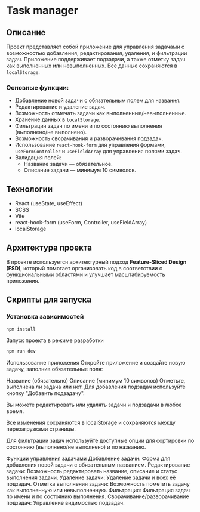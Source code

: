 # Task manager

## Описание

Проект представляет собой приложение для управления задачами с возможностью добавления, редактирования, удаления, и фильтрации задач. Приложение поддерживает подзадачи, а также отметку задач как выполненных или невыполненных. Все данные сохраняются в `localStorage`.

### Основные функции:
- Добавление новой задачи с обязательным полем для названия.
- Редактирование и удаление задач.
- Возможность отмечать задачи как выполненные/невыполненные.
- Хранение данных в `localStorage`.
- Фильтрация задач по имени и по состоянию выполнения (выполнено/не выполнено).
- Возможность сворачивания и разворачивания подзадач.
- Использование `react-hook-form` для управления формами, `useFormController` и `useFieldArray` для управления полями задач.
- Валидация полей:
  - Название задачи — обязательное.
  - Описание задачи — минимум 10 символов.

## Технологии

- React (useState, useEffect)
- SCSS
- Vite
- react-hook-form (useForm, Controller, useFieldArray)
- localStorage

## Архитектура проекта

В проекте используется архитектурный подход **Feature-Sliced Design (FSD)**, который помогает организовать код в соответствии с функциональными областями и улучшает масштабируемость приложения.


## Скрипты для запуска

### Установка зависимостей

```bash
npm install
```
Запуск проекта в режиме разработки
```bash
npm run dev
```
Использование приложения
Откройте приложение и создайте новую задачу, заполнив обязательные поля:

Название (обязательно)
Описание (минимум 10 символов)
Отметьте, выполнена ли задача или нет.
Для добавления подзадач используйте кнопку "Добавить подзадачу".

Вы можете редактировать или удалять задачи и подзадачи в любое время.

Все изменения сохраняются в localStorage и сохраняются между перезагрузками страницы.

Для фильтрации задач используйте доступные опции для сортировки по состоянию (выполнено/не выполнено) и по названию.

Функции управления задачами
Добавление задачи: Форма для добавления новой задачи с обязательным названием.
Редактирование задачи: Возможность редактировать название, описание и статус выполнения задачи.
Удаление задачи: Удаление задачи и всех её подзадач.
Отметка выполнения задачи: Возможность пометить задачу как выполненную или невыполненную.
Фильтрация: Фильтрация задач по имени и по состоянию выполнения.
Сворачивание/разворачивание подзадач: Управление видимостью подзадач.
